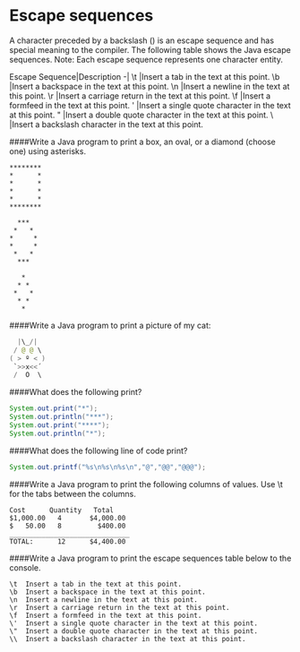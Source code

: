 <!--djw: done -->
# Escape sequences
A character preceded by a backslash (\) is an escape sequence and has special meaning to the compiler. The following table shows the Java escape sequences. 
Note: Each escape sequence represents one character entity. 

Escape Sequence|Description
-|
\t	|Insert a tab in the text at this point.
\b	|Insert a backspace in the text at this point.
\n	|Insert a newline in the text at this point.
\r	|Insert a carriage return in the text at this point.
\f	|Insert a formfeed in the text at this point.
\'	|Insert a single quote character in the text at this point.
\"	|Insert a double quote character in the text at this point.
\\	|Insert a backslash character in the text at this point.


####Write a Java program to print a box, an oval, or a diamond (choose one) using asterisks.

```
********
*      *
*      *
*      *
*      *
********

  ***  
 *   *
*     *
*     *
 *   *
  ***
  
   *
  * *
 *   *
  * *
   *
```


####Write a Java program to print a picture of my cat:
```java
  |\_/|       
 / @ @ \      
( > º < )     
 `>>x<<´     
 /  O  \       
```

####What does the following print?
```java
System.out.print("*");
System.out.println("***");
System.out.print("****");
System.out.println("*");
```

####What does the following line of code print?
```java
System.out.printf("%s\n%s\n%s\n","@","@@","@@@");
```

####Write a Java program to print the following columns of values. Use \t for the tabs between the columns.
```
Cost      Quantity   Total
$1,000.00   4       $4,000.00
$   50.00   8         $400.00
______________________________
TOTAL:      12      $4,400.00
```

####Write a Java program to print the escape sequences table below to the console.
```
\t	Insert a tab in the text at this point.
\b	Insert a backspace in the text at this point.
\n	Insert a newline in the text at this point.
\r	Insert a carriage return in the text at this point.
\f	Insert a formfeed in the text at this point.
\'	Insert a single quote character in the text at this point.
\"	Insert a double quote character in the text at this point.
\\	Insert a backslash character in the text at this point.
```

